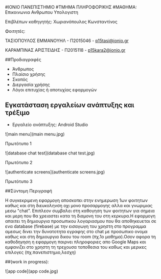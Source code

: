 #ΙΟΝΙΟ ΠΑΝΕΠΙΣΤΗΜΙΟ 
#ΤΜΗΜΑ ΠΛΗΡΟΦΟΡΙΚΗΣ 
#ΜΑΘΗΜΑ: Επικοινωνια Ανθρωπου Υπολογιστη
 
Επιβλέπων καθηγητής: Χωριανόπουλος Κωνσταντίνος 

Φοιτητές: 

ΤΑΣΙΟΠΟΥΛΟΣ ΕΜΜΑΝΟΥΗΛ - Π2015046 - p15tasi@ionio.gr 

ΚΑΡΑΜΠΙΝΑΣ ΑΡΙΣΤΕΙΔΗΣ - Π2015118 - p15kara2@ionio.gr


##Προδιαγραφές

* Άνθρωπος
* Πλαίσιο χρήσης
* Σκοπός
* Διεργασία χρήσης
* Λόγοι επιτυχίας ή αποτυχίας εφαρμογών

## Εγκατάσταση εργαλείων ανάπτυξης και τρέξιμο

*	Εργαλείο ανάπτυξης: Android Studio

![main menu](main menu.jpg)

Πρωτότυπο 1

![database chat test](database chat test.jpg)

Πρωτότυπο 2

![authenticate screens](authenticate screens.jpg)

Πρωτότυπο 3

##Σύντομη Περιγραφή

Η συγκεκριμενη εφαρμογη αποσκοπει
στην ενημερωση 1ων φοιτητων καθως και στη διευκοληνση 
οχι μονο προσαρμογης αλλα και γνωριμιας μεσω "chat".
Επιπλεον συμβαλει στη καθογηση  των φοιτητων για 
σημεια και μερη που θα χρειαστει κατα τη διαμονη
του στη κερκυρα.Η εφαρμογη απαιτει τη δημιουργια προσωπικου 
λογαριασμου που θα αποθηκευεται σε ενα database (firebase)
με την εισαγωγη του χρηστη στο προγραμμα αμεσως δινει την 
δυνατοτητα εγραφης στο chat με προσωπικο ονομα καθως και στη
δημιουργια δικου του room  (πχ.1ο μαθημα).Οσον αφορα τη καθοδηγηση η
εφαρμογη παιρνει πληροφοριες απο Google Maps και εμφανιζει στο 
χρηστη τη τρεχουσα τοποθεσια του καθως και μερικες επιλογες  (πχ.πανεπιστημιο,λεσχη)

##(work in progress):

![app code](app code.jpg)





